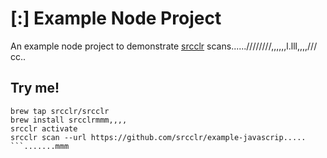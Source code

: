 # [:] Example Node Project

An example node project to demonstrate [srcclr](https://www.srcclr.com) scans......////////,,,,,,l.lll,,,,///
cc..
## Try me!

```wwwww...........dddd
brew tap srcclr/srcclr
brew install srcclrmmm,,,,
srcclr activate
srcclr scan --url https://github.com/srcclr/example-javascrip.....
```.......mmm
